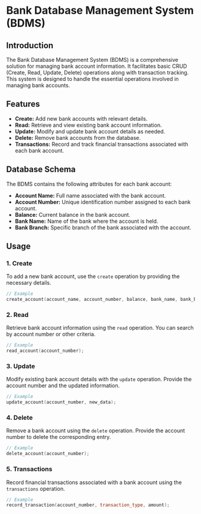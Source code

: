 # Bank Database Management System (BDMS)

## Introduction
The Bank Database Management System (BDMS) is a comprehensive solution for managing bank account information. It facilitates basic CRUD (Create, Read, Update, Delete) operations along with transaction tracking. This system is designed to handle the essential operations involved in managing bank accounts.

## Features
- **Create:** Add new bank accounts with relevant details.
- **Read:** Retrieve and view existing bank account information.
- **Update:** Modify and update bank account details as needed.
- **Delete:** Remove bank accounts from the database.
- **Transactions:** Record and track financial transactions associated with each bank account.

## Database Schema
The BDMS contains the following attributes for each bank account:

- **Account Name:** Full name associated with the bank account.
- **Account Number:** Unique identification number assigned to each bank account.
- **Balance:** Current balance in the bank account.
- **Bank Name:** Name of the bank where the account is held.
- **Bank Branch:** Specific branch of the bank associated with the account.

## Usage

### 1. Create
To add a new bank account, use the `create` operation by providing the necessary details.

```cpp
// Example
create_account(account_name, account_number, balance, bank_name, bank_branch);
```

### 2. Read
Retrieve bank account information using the `read` operation. You can search by account number or other criteria.

```cpp
// Example
read_account(account_number);
```

### 3. Update
Modify existing bank account details with the `update` operation. Provide the account number and the updated information.

```cpp
// Example
update_account(account_number, new_data);
```

### 4. Delete
Remove a bank account using the `delete` operation. Provide the account number to delete the corresponding entry.

```cpp
// Example
delete_account(account_number);
```

### 5. Transactions
Record financial transactions associated with a bank account using the `transactions` operation.

```cpp
// Example
record_transaction(account_number, transaction_type, amount);
```
